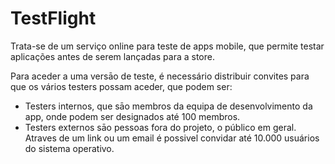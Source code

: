 # TestFlight

Trata-se de um serviço online para teste de apps mobile, que permite testar aplicações antes de serem lançadas para a store.

Para aceder a uma versāo de teste, é necessário distribuir convites para que os vários testers possam aceder, que podem ser:

* Testers internos, que sāo membros da equipa de desenvolvimento da app, onde podem ser designados até 100 membros.&#x20;
* Testers externos sāo pessoas fora do projeto, o público em geral. Atraves de um link ou um email é possivel convidar até 10.000 usuários do sistema operativo.

